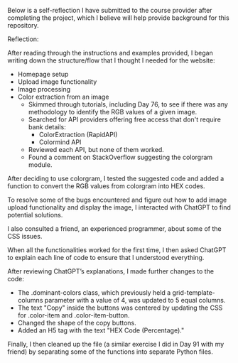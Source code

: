 Below is a self-reflection I have submitted to the course provider after completing the project, which I believe will help provide background for this repository.

Reflection:

After reading through the instructions and examples provided, I began writing down the structure/flow that I thought I needed for the website:

* Homepage setup
* Upload image functionality
* Image processing
* Color extraction from an image
    * Skimmed through tutorials, including Day 76, to see if there was any methodology to identify the RGB values of a given image.
    * Searched for API providers offering free access that don't require bank details:
        * ColorExtraction (RapidAPI)
        * Colormind API
    * Reviewed each API, but none of them worked.
    * Found a comment on StackOverflow suggesting the colorgram module.

After deciding to use colorgram, I tested the suggested code and added a function to convert the RGB values from colorgram into HEX codes.

To resolve some of the bugs encountered and figure out how to add image upload functionality and display the image, I interacted with ChatGPT to find potential solutions.

I also consulted a friend, an experienced programmer, about some of the CSS issues.

When all the functionalities worked for the first time, I then asked ChatGPT to explain each line of code to ensure that I understood everything.

After reviewing ChatGPT’s explanations, I made further changes to the code:

* The .dominant-colors class, which previously held a grid-template-columns parameter with a value of 4, was updated to 5 equal columns.
* The text "Copy" inside the buttons was centered by updating the CSS for .color-item and .color-item-button.
* Changed the shape of the copy buttons.
* Added an H5 tag with the text "HEX Code (Percentage)."

Finally, I then cleaned up the file (a similar exercise I did in Day 91 with my friend) by separating some of the functions into separate Python files.
